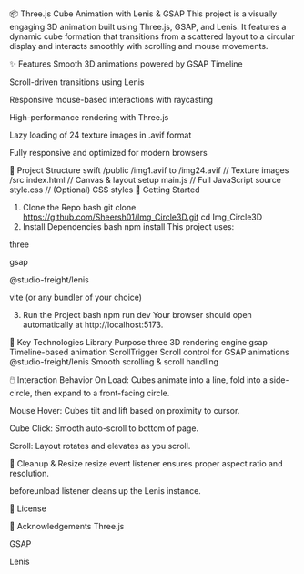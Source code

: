📦 Three.js Cube Animation with Lenis & GSAP
This project is a visually engaging 3D animation built using Three.js, GSAP, and Lenis. It features a dynamic cube formation that transitions from a scattered layout to a circular display and interacts smoothly with scrolling and mouse movements.

✨ Features
Smooth 3D animations powered by GSAP Timeline

Scroll-driven transitions using Lenis

Responsive mouse-based interactions with raycasting

High-performance rendering with Three.js

Lazy loading of 24 texture images in .avif format

Fully responsive and optimized for modern browsers

📁 Project Structure
swift
/public
  /img1.avif to /img24.avif       // Texture images
/src
  index.html                      // Canvas & layout setup
  main.js                         // Full JavaScript source
  style.css                       // (Optional) CSS styles
🚀 Getting Started
1. Clone the Repo
bash
git clone https://github.com/Sheersh01/Img_Circle3D.git
cd Img_Circle3D
2. Install Dependencies
bash
npm install
This project uses:

three

gsap

@studio-freight/lenis

vite (or any bundler of your choice)

3. Run the Project
bash
npm run dev
Your browser should open automatically at http://localhost:5173.

🧱 Key Technologies
Library	Purpose
three	3D rendering engine
gsap	Timeline-based animation
ScrollTrigger	Scroll control for GSAP animations
@studio-freight/lenis	Smooth scrolling & scroll handling

🖱️ Interaction Behavior
On Load: Cubes animate into a line, fold into a side-circle, then expand to a front-facing circle.

Mouse Hover: Cubes tilt and lift based on proximity to cursor.

Cube Click: Smooth auto-scroll to bottom of page.

Scroll: Layout rotates and elevates as you scroll.

🧹 Cleanup & Resize
resize event listener ensures proper aspect ratio and resolution.

beforeunload listener cleans up the Lenis instance.

📄 License

🙌 Acknowledgements
Three.js

GSAP

Lenis
